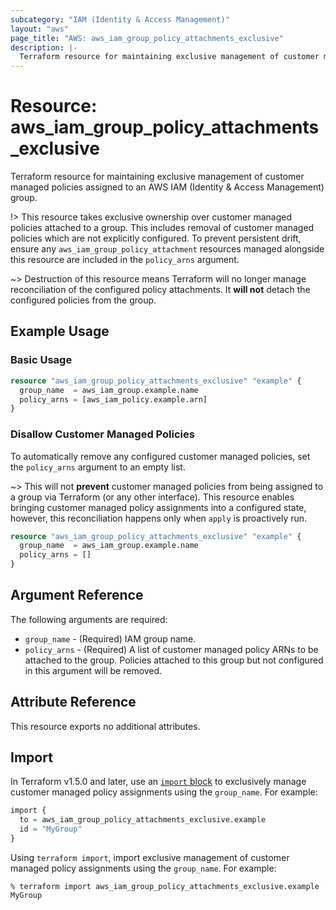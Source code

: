 ```yaml
---
subcategory: "IAM (Identity & Access Management)"
layout: "aws"
page_title: "AWS: aws_iam_group_policy_attachments_exclusive"
description: |-
  Terraform resource for maintaining exclusive management of customer managed policies assigned to an AWS IAM (Identity & Access Management) group.
---
```

# Resource: aws_iam_group_policy_attachments_exclusive

Terraform resource for maintaining exclusive management of customer managed policies assigned to an AWS IAM (Identity & Access Management) group.

!> This resource takes exclusive ownership over customer managed policies attached to a group. This includes removal of customer managed policies which are not explicitly configured. To prevent persistent drift, ensure any `aws_iam_group_policy_attachment` resources managed alongside this resource are included in the `policy_arns` argument.

~> Destruction of this resource means Terraform will no longer manage reconciliation of the configured policy attachments. It __will not__ detach the configured policies from the group.

## Example Usage

### Basic Usage

```terraform
resource "aws_iam_group_policy_attachments_exclusive" "example" {
  group_name  = aws_iam_group.example.name
  policy_arns = [aws_iam_policy.example.arn]
}
```

### Disallow Customer Managed Policies

To automatically remove any configured customer managed policies, set the `policy_arns` argument to an empty list.

~> This will not __prevent__ customer managed policies from being assigned to a group via Terraform (or any other interface). This resource enables bringing customer managed policy assignments into a configured state, however, this reconciliation happens only when `apply` is proactively run.

```terraform
resource "aws_iam_group_policy_attachments_exclusive" "example" {
  group_name  = aws_iam_group.example.name
  policy_arns = []
}
```

## Argument Reference

The following arguments are required:

* `group_name` - (Required) IAM group name.
* `policy_arns` - (Required) A list of customer managed policy ARNs to be attached to the group. Policies attached to this group but not configured in this argument will be removed.

## Attribute Reference

This resource exports no additional attributes.

## Import

In Terraform v1.5.0 and later, use an [`import` block](https://developer.hashicorp.com/terraform/language/import) to exclusively manage customer managed policy assignments using the `group_name`. For example:

```terraform
import {
  to = aws_iam_group_policy_attachments_exclusive.example
  id = "MyGroup"
}
```

Using `terraform import`, import exclusive management of customer managed policy assignments using the `group_name`. For example:

```console
% terraform import aws_iam_group_policy_attachments_exclusive.example MyGroup
```

